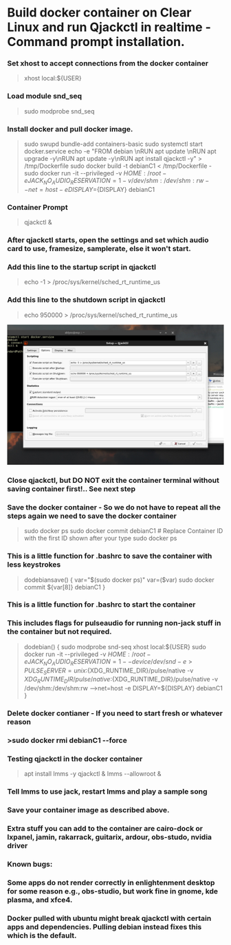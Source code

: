 # Build docker container on Clear Linux and run Qjackctl in realtime - Command prompt installation.

### Set xhost to accept connections from the docker container
> xhost local:${USER}

### Load module snd_seq 
>sudo modprobe snd_seq

### Install docker and pull docker image. 
> sudo swupd bundle-add containers-basic
>sudo systemctl start docker.service
>echo -e "FROM debian \\nRUN apt update \\nRUN apt upgrade -y\\nRUN apt update -y\\nRUN apt install qjackctl -y" > /tmp/Dockerfile
>sudo docker build -t debianC1 < /tmp/Dockerfile -
>sudo docker run -it --privileged -v ${HOME}:/root -e JACK_NO_AUDIO_RESERVATION=1 -v /dev/shm:/dev/shm:rw --net=host -e DISPLAY=${DISPLAY} debianC1

### Container Prompt
>qjackctl &

### After qjackctl starts, open the settings and set which audio card to use, framesize, samplerate, else it won't start.
### Add this line to the startup script in qjackctl 
>echo -1 > /proc/sys/kernel/sched_rt_runtime_us
### Add this line to the shutdown script in qjackctl 
>echo 950000 > /proc/sys/kernel/sched_rt_runtime_us

![Eample](./images/shot-2022-05-04_10-45-01.jpg)



### Close qjackctl, but DO NOT exit the container terminal without saving container first!.. See next step

### Save the docker container - So we do not have to repeat all the steps again we need to save the docker container
>sudo docker ps
>sudo docker commit <CONTAINER ID> debianC1 # Replace Container ID with the first ID shown after your type sudo docker ps


### This is a little function for .bashrc to save the container with less keystrokes
>dodebiansave() {
>var="$(sudo docker ps)"
>var=($var)
>sudo docker commit ${var[8]} debianC1
>}

### This is a little function for .bashrc to start the container 
### This includes flags for pulseaudio for running non-jack stuff in the container but not required.
>dodebian() {
>sudo modprobe snd-seq
>xhost local:${USER}
>sudo docker run -it --privileged -v ${HOME}:/root -e JACK_NO_AUDIO_RESERVATION=1  --device /dev/snd -e >PULSE_SERVER=unix:${XDG_RUNTIME_DIR}/pulse/native -v ${XDG_RUNTIME_DIR}/pulse/native:${XDG_RUNTIME_DIR}/pulse/native -v /dev/shm:/dev/shm:rw -->net=host -e DISPLAY=${DISPLAY} debianC1
>}


### Delete docker contianer - If you need to start fresh or whatever reason
### >sudo docker rmi debianC1 --force


### Testing qjackctl in the docker container
>apt install lmms -y
>qjackctl &
>lmms --allowroot &
### Tell lmms to use jack, restart lmms and play a sample song
### Save your container image as described above.

### Extra stuff you can add to the container are cairo-dock or lxpanel, jamin, rakarrack, guitarix, ardour, obs-studo, nvidia driver

### Known bugs:
### Some apps do not render correctly in enlightenment desktop for some reason e.g., obs-studio, but work fine in gnome, kde plasma, and xfce4.
### Docker pulled with ubuntu might break qjackctl with certain apps and dependencies. Pulling debian instead fixes this which is the default.




